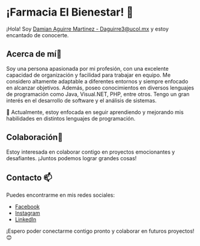 # ¡Farmacia El Bienestar! 💖
¡Hola! Soy [Damian Aguirre Martinez - Daguirre3@ucol.mx]() y estoy encantado de conocerte.

## Acerca de mí👀
Soy una persona apasionada por mi profesión, con una excelente capacidad de organización y facilidad para trabajar en equipo. Me considero altamente adaptable a diferentes entornos y siempre enfocado en alcanzar objetivos. Además, poseo conocimientos en diversos lenguajes de programación como Java, Visual.NET, PHP, entre otros. Tengo un gran interés en el desarrollo de software y el análisis de sistemas.

🌱 Actualmente, estoy enfocada en seguir aprendiendo y mejorando mis habilidades en distintos lenguajes de programación.

## Colaboración💞
Estoy interesada en colaborar contigo en proyectos emocionantes y desafiantes. ¡Juntos podemos lograr grandes cosas!

## Contacto 📫
Puedes encontrarme en mis redes sociales:

- [Facebook]()
- [Instagram](https://www.instagram.com/damianaguirremartinez/?hl=es)
- [LinkedIn](https://www.linkedin.com/in/aguirre-martinez-damian-28973a2bb/)

¡Espero poder conectarme contigo pronto y colaborar en futuros proyectos! 😊
